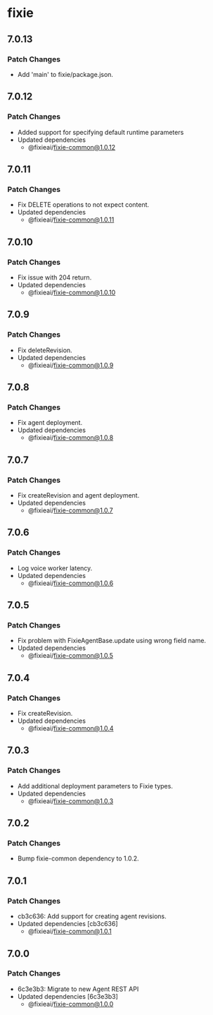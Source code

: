 # fixie

## 7.0.13

### Patch Changes

- Add 'main' to fixie/package.json.

## 7.0.12

### Patch Changes

- Added support for specifying default runtime parameters
- Updated dependencies
  - @fixieai/fixie-common@1.0.12

## 7.0.11

### Patch Changes

- Fix DELETE operations to not expect content.
- Updated dependencies
  - @fixieai/fixie-common@1.0.11

## 7.0.10

### Patch Changes

- Fix issue with 204 return.
- Updated dependencies
  - @fixieai/fixie-common@1.0.10

## 7.0.9

### Patch Changes

- Fix deleteRevision.
- Updated dependencies
  - @fixieai/fixie-common@1.0.9

## 7.0.8

### Patch Changes

- Fix agent deployment.
- Updated dependencies
  - @fixieai/fixie-common@1.0.8

## 7.0.7

### Patch Changes

- Fix createRevision and agent deployment.
- Updated dependencies
  - @fixieai/fixie-common@1.0.7

## 7.0.6

### Patch Changes

- Log voice worker latency.
- Updated dependencies
  - @fixieai/fixie-common@1.0.6

## 7.0.5

### Patch Changes

- Fix problem with FixieAgentBase.update using wrong field name.
- Updated dependencies
  - @fixieai/fixie-common@1.0.5

## 7.0.4

### Patch Changes

- Fix createRevision.
- Updated dependencies
  - @fixieai/fixie-common@1.0.4

## 7.0.3

### Patch Changes

- Add additional deployment parameters to Fixie types.
- Updated dependencies
  - @fixieai/fixie-common@1.0.3

## 7.0.2

### Patch Changes

- Bump fixie-common dependency to 1.0.2.

## 7.0.1

### Patch Changes

- cb3c636: Add support for creating agent revisions.
- Updated dependencies [cb3c636]
  - @fixieai/fixie-common@1.0.1

## 7.0.0

### Patch Changes

- 6c3e3b3: Migrate to new Agent REST API
- Updated dependencies [6c3e3b3]
  - @fixieai/fixie-common@1.0.0
